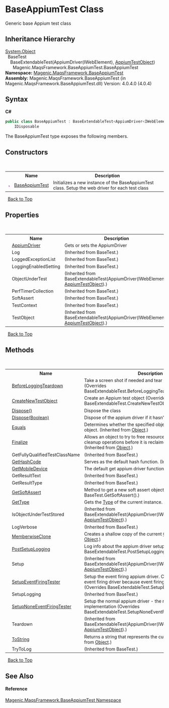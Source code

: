 # BaseAppiumTest Class
 

Generic base Appium test class


## Inheritance Hierarchy
<a href="http://msdn2.microsoft.com/en-us/library/e5kfa45b" target="_blank">System.Object</a><br />&nbsp;&nbsp;BaseTest<br />&nbsp;&nbsp;&nbsp;&nbsp;BaseExtendableTest(AppiumDriver(IWebElement), <a href="#/MAQS_4/Appium_AUTOGENERATED/AppiumTestObject_Class">AppiumTestObject</a>)<br />&nbsp;&nbsp;&nbsp;&nbsp;&nbsp;&nbsp;Magenic.MaqsFramework.BaseAppiumTest.BaseAppiumTest<br />
**Namespace:**&nbsp;<a href="#/MAQS_4/Appium_AUTOGENERATED/Magenic-MaqsFramework-BaseAppiumTest_Namespace">Magenic.MaqsFramework.BaseAppiumTest</a><br />**Assembly:**&nbsp;Magenic.MaqsFramework.BaseAppiumTest (in Magenic.MaqsFramework.BaseAppiumTest.dll) Version: 4.0.4.0 (4.0.4)

## Syntax

**C#**<br />
``` C#
public class BaseAppiumTest : BaseExtendableTest<AppiumDriver<IWebElement>, AppiumTestObject>, 
	IDisposable
```

The BaseAppiumTest type exposes the following members.


## Constructors
&nbsp;<table><tr><th></th><th>Name</th><th>Description</th></tr><tr><td>![Public method](media/pubmethod.gif "Public method")</td><td><a href="#/MAQS_4/Appium_AUTOGENERATED/BaseAppiumTest_Constructor">BaseAppiumTest</a></td><td>
Initializes a new instance of the BaseAppiumTest class. Setup the web driver for each test class</td></tr></table>&nbsp;
<a href="#baseappiumtest-class">Back to Top</a>

## Properties
&nbsp;<table><tr><th></th><th>Name</th><th>Description</th></tr><tr><td>![Public property](media/pubproperty.gif "Public property")</td><td><a href="#/MAQS_4/Appium_AUTOGENERATED/BaseAppiumTest-AppiumDriver_Property">AppiumDriver</a></td><td>
Gets or sets the AppiumDriver</td></tr><tr><td>![Public property](media/pubproperty.gif "Public property")</td><td>Log</td><td> (Inherited from BaseTest.)</td></tr><tr><td>![Public property](media/pubproperty.gif "Public property")</td><td>LoggedExceptionList</td><td> (Inherited from BaseTest.)</td></tr><tr><td>![Protected property](media/protproperty.gif "Protected property")</td><td>LoggingEnabledSetting</td><td> (Inherited from BaseTest.)</td></tr><tr><td>![Protected property](media/protproperty.gif "Protected property")</td><td>ObjectUnderTest</td><td> (Inherited from BaseExtendableTest(AppiumDriver(IWebElement), <a href="#/MAQS_4/Appium_AUTOGENERATED/AppiumTestObject_Class">AppiumTestObject</a>).)</td></tr><tr><td>![Public property](media/pubproperty.gif "Public property")</td><td>PerfTimerCollection</td><td> (Inherited from BaseTest.)</td></tr><tr><td>![Public property](media/pubproperty.gif "Public property")</td><td>SoftAssert</td><td> (Inherited from BaseTest.)</td></tr><tr><td>![Public property](media/pubproperty.gif "Public property")</td><td>TestContext</td><td> (Inherited from BaseTest.)</td></tr><tr><td>![Protected property](media/protproperty.gif "Protected property")</td><td>TestObject</td><td> (Inherited from BaseExtendableTest(AppiumDriver(IWebElement), <a href="#/MAQS_4/Appium_AUTOGENERATED/AppiumTestObject_Class">AppiumTestObject</a>).)</td></tr></table>&nbsp;
<a href="#baseappiumtest-class">Back to Top</a>

## Methods
&nbsp;<table><tr><th></th><th>Name</th><th>Description</th></tr><tr><td>![Protected method](media/protmethod.gif "Protected method")</td><td><a href="#/MAQS_4/Appium_AUTOGENERATED/BaseAppiumTest-BeforeLoggingTeardown_Method">BeforeLoggingTeardown</a></td><td>
Take a screen shot if needed and tear down the appium driver
 (Overrides BaseExtendableTest.BeforeLoggingTeardown(TestResultType).)</td></tr><tr><td>![Protected method](media/protmethod.gif "Protected method")</td><td><a href="#/MAQS_4/Appium_AUTOGENERATED/BaseAppiumTest-CreateNewTestObject_Method">CreateNewTestObject</a></td><td>
Create an Appium test object
 (Overrides BaseExtendableTest.CreateNewTestObject().)</td></tr><tr><td>![Public method](media/pubmethod.gif "Public method")</td><td><a href="#/MAQS_4/Appium_AUTOGENERATED/BaseAppiumTest-Dispose_Method_Dispose()">Dispose()</a></td><td>
Dispose the class</td></tr><tr><td>![Protected method](media/protmethod.gif "Protected method")</td><td><a href="#/MAQS_4/Appium_AUTOGENERATED/BaseAppiumTest-Dispose_Method_(Boolean)">Dispose(Boolean)</a></td><td>
Dispose of the appium driver if it hasn't already been</td></tr><tr><td>![Public method](media/pubmethod.gif "Public method")</td><td><a href="http://msdn2.microsoft.com/en-us/library/bsc2ak47" target="_blank">Equals</a></td><td>
Determines whether the specified object is equal to the current object.
 (Inherited from <a href="http://msdn2.microsoft.com/en-us/library/e5kfa45b" target="_blank">Object</a>.)</td></tr><tr><td>![Protected method](media/protmethod.gif "Protected method")</td><td><a href="http://msdn2.microsoft.com/en-us/library/4k87zsw7" target="_blank">Finalize</a></td><td>
Allows an object to try to free resources and perform other cleanup operations before it is reclaimed by garbage collection.
 (Inherited from <a href="http://msdn2.microsoft.com/en-us/library/e5kfa45b" target="_blank">Object</a>.)</td></tr><tr><td>![Protected method](media/protmethod.gif "Protected method")</td><td>GetFullyQualifiedTestClassName</td><td> (Inherited from BaseTest.)</td></tr><tr><td>![Public method](media/pubmethod.gif "Public method")</td><td><a href="http://msdn2.microsoft.com/en-us/library/zdee4b3y" target="_blank">GetHashCode</a></td><td>
Serves as the default hash function.
 (Inherited from <a href="http://msdn2.microsoft.com/en-us/library/e5kfa45b" target="_blank">Object</a>.)</td></tr><tr><td>![Protected method](media/protmethod.gif "Protected method")</td><td><a href="#/MAQS_4/Appium_AUTOGENERATED/BaseAppiumTest-GetMobileDevice_Method">GetMobileDevice</a></td><td>
The default get appium driver function</td></tr><tr><td>![Protected method](media/protmethod.gif "Protected method")</td><td>GetResultText</td><td> (Inherited from BaseTest.)</td></tr><tr><td>![Protected method](media/protmethod.gif "Protected method")</td><td>GetResultType</td><td> (Inherited from BaseTest.)</td></tr><tr><td>![Protected method](media/protmethod.gif "Protected method")</td><td><a href="#/MAQS_4/Appium_AUTOGENERATED/BaseAppiumTest-GetSoftAssert_Method">GetSoftAssert</a></td><td>
Method to get a new soft assert object
 (Overrides BaseTest.GetSoftAssert().)</td></tr><tr><td>![Public method](media/pubmethod.gif "Public method")</td><td><a href="http://msdn2.microsoft.com/en-us/library/dfwy45w9" target="_blank">GetType</a></td><td>
Gets the <a href="http://msdn2.microsoft.com/en-us/library/42892f65" target="_blank">Type</a> of the current instance.
 (Inherited from <a href="http://msdn2.microsoft.com/en-us/library/e5kfa45b" target="_blank">Object</a>.)</td></tr><tr><td>![Public method](media/pubmethod.gif "Public method")</td><td>IsObjectUnderTestStored</td><td> (Inherited from BaseExtendableTest(AppiumDriver(IWebElement), <a href="#/MAQS_4/Appium_AUTOGENERATED/AppiumTestObject_Class">AppiumTestObject</a>).)</td></tr><tr><td>![Protected method](media/protmethod.gif "Protected method")</td><td>LogVerbose</td><td> (Inherited from BaseTest.)</td></tr><tr><td>![Protected method](media/protmethod.gif "Protected method")</td><td><a href="http://msdn2.microsoft.com/en-us/library/57ctke0a" target="_blank">MemberwiseClone</a></td><td>
Creates a shallow copy of the current <a href="http://msdn2.microsoft.com/en-us/library/e5kfa45b" target="_blank">Object</a>.
 (Inherited from <a href="http://msdn2.microsoft.com/en-us/library/e5kfa45b" target="_blank">Object</a>.)</td></tr><tr><td>![Protected method](media/protmethod.gif "Protected method")</td><td><a href="#/MAQS_4/Appium_AUTOGENERATED/BaseAppiumTest-PostSetupLogging_Method">PostSetupLogging</a></td><td>
Log info about the appium driver setup
 (Overrides BaseExtendableTest.PostSetupLogging().)</td></tr><tr><td>![Public method](media/pubmethod.gif "Public method")</td><td>Setup</td><td> (Inherited from BaseExtendableTest(AppiumDriver(IWebElement), <a href="#/MAQS_4/Appium_AUTOGENERATED/AppiumTestObject_Class">AppiumTestObject</a>).)</td></tr><tr><td>![Protected method](media/protmethod.gif "Protected method")</td><td><a href="#/MAQS_4/Appium_AUTOGENERATED/BaseAppiumTest-SetupEventFiringTester_Method">SetupEventFiringTester</a></td><td>
Setup the event firing appium driver. Calling setup for non-event firing driver because event firing is not supported
 (Overrides BaseExtendableTest.SetupEventFiringTester().)</td></tr><tr><td>![Protected method](media/protmethod.gif "Protected method")</td><td>SetupLogging</td><td> (Inherited from BaseTest.)</td></tr><tr><td>![Protected method](media/protmethod.gif "Protected method")</td><td><a href="#/MAQS_4/Appium_AUTOGENERATED/BaseAppiumTest-SetupNoneEventFiringTester_Method">SetupNoneEventFiringTester</a></td><td>
Setup the normal appium driver - the none event firing implementation
 (Overrides BaseExtendableTest.SetupNoneEventFiringTester().)</td></tr><tr><td>![Public method](media/pubmethod.gif "Public method")</td><td>Teardown</td><td> (Inherited from BaseExtendableTest(AppiumDriver(IWebElement), <a href="#/MAQS_4/Appium_AUTOGENERATED/AppiumTestObject_Class">AppiumTestObject</a>).)</td></tr><tr><td>![Public method](media/pubmethod.gif "Public method")</td><td><a href="http://msdn2.microsoft.com/en-us/library/7bxwbwt2" target="_blank">ToString</a></td><td>
Returns a string that represents the current object.
 (Inherited from <a href="http://msdn2.microsoft.com/en-us/library/e5kfa45b" target="_blank">Object</a>.)</td></tr><tr><td>![Protected method](media/protmethod.gif "Protected method")</td><td>TryToLog</td><td> (Inherited from BaseTest.)</td></tr></table>&nbsp;
<a href="#baseappiumtest-class">Back to Top</a>

## See Also


#### Reference
<a href="#/MAQS_4/Appium_AUTOGENERATED/Magenic-MaqsFramework-BaseAppiumTest_Namespace">Magenic.MaqsFramework.BaseAppiumTest Namespace</a><br />